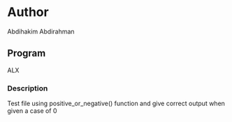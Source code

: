 # Author 
Abdihakim Abdirahman

## Program
ALX

### Description
Test file using positive_or_negative() function and give correct output when given a case of 0